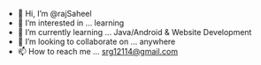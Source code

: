 - 👋 Hi, I’m @rajSaheel
- 👀 I’m interested in ... learning
- 🌱 I’m currently learning ... Java/Android & Website Development
- 💞️ I’m looking to collaborate on ... anywhere
- 📫 How to reach me ... srg12114@gmail.com

<!---
rajsaheel/rajsaheel is a ✨ special ✨ repository because its `README.md` (this file) appears on your GitHub profile.
You can click the Preview link to take a look at your changes.
--->
